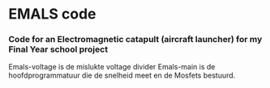 # EMALS code
### Code for an Electromagnetic catapult (aircraft launcher) for my Final Year school project
Emals-voltage is de mislukte voltage divider
Emals-main is de hoofdprogrammatuur die de snelheid meet en de Mosfets bestuurd.
